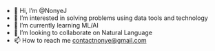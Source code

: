 - 👋 Hi, I’m @NonyeJ
- 👀 I’m interested in solving problems using data tools and technology
- 🌱 I’m currently learning ML/AI
- 💞️ I’m looking to collaborate on Natural Language
- 📫 How to reach me contactnonye@gmail.com 

<!---
NonyeJ/NonyeJ is a ✨ special ✨ repository because its `README.md` (this file) appears on your GitHub profile.
You can click the Preview link to take a look at your changes.
--->
